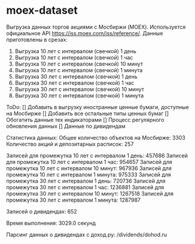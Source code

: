 # moex-dataset

Выгрузка данных торгов акциями с Мосбиржи (MOEX). Используется официальное API https://iss.moex.com/iss/reference/.
Данные приготовлены в срезах:

1) Выгрузка 10 лет с интервалом (свечкой) 1 день
2) Выгрузка 10 лет с интервалом (свечкой) 1 час
3) Выгрузка 10 лет с интервалом (свечкой) 10 минут
4) Выгрузка 10 лет с интервалом (свечкой) 1 минута
5) Выгрузка 30 лет с интервалом (свечкой) 1 день
6) Выгрузка 30 лет с интервалом (свечкой) 1 час
7) Выгрузка 30 лет с интервалом (свечкой) 10 минут
8) Выгрузка 30 лет с интервалом (свечкой) 1 минута

ToDo:
[] Добавить в выгрузку иностранные ценные бумаги, доступные на Мосбирже 
[] Добавить все остальные типы ценных бумаг
[] Обогатить данные тех индикаторами
[] Процесс регулярного обновления данных
[] Данные по дивидендам

Статистика данных:
Общее количество объектов на Мосбирже: 3303
Количество акций и депозитарных расписок: 257

Записей для промежутка 10 лет с интервалом 1 день: 457686
Записей для промежутка 10 лет с интервалом 1 час: 954657
Записей для промежутка 10 лет с интервалом 10 минут: 967936
Записей для промежутка 10 лет с интервалом 1 минута: 975333
Записей для промежутка 30 лет с интервалом 1 день: 720736
Записей для промежутка 30 лет с интервалом 1 час: 1236881
Записей для промежутка 30 лет с интервалом 10 минут: 1267518
Записей для промежутка 30 лет с интервалом 1 минута: 1287987

Записей о дивидендах: 652

Время выполнения: 3029.0 секунд

Парсинг данных о дивидендах с доход.ру:
/dividends/dohod.ru